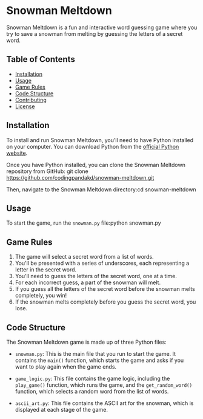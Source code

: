# Snowman Meltdown

Snowman Meltdown is a fun and interactive word guessing game where you try to save a snowman from melting by guessing the letters of a secret word.

## Table of Contents

- [Installation](#installation)
- [Usage](#usage)
- [Game Rules](#game-rules)
- [Code Structure](#code-structure)
- [Contributing](#contributing)
- [License](#license)

## Installation

To install and run Snowman Meltdown, you'll need to have Python installed on your computer. You can download Python from the [official Python website](https://www.python.org/downloads/).

Once you have Python installed, you can clone the Snowman Meltdown repository from GitHub:
git clone https://github.com/codingpandakd/snowman-meltdown.git

Then, navigate to the Snowman Meltdown directory:cd snowman-meltdown

## Usage

To start the game, run the `snowman.py` file:python snowman.py


## Game Rules

1. The game will select a secret word from a list of words.
2. You'll be presented with a series of underscores, each representing a letter in the secret word.
3. You'll need to guess the letters of the secret word, one at a time.
4. For each incorrect guess, a part of the snowman will melt.
5. If you guess all the letters of the secret word before the snowman melts completely, you win!
6. If the snowman melts completely before you guess the secret word, you lose.

## Code Structure

The Snowman Meltdown game is made up of three Python files:

- `snowman.py`: This is the main file that you run to start the game. It contains the `main()` function, which starts the game and asks if you want to play again when the game ends.

- `game_logic.py`: This file contains the game logic, including the `play_game()` function, which runs the game, and the `get_random_word()` function, which selects a random word from the list of words.

- `ascii_art.py`: This file contains the ASCII art for the snowman, which is displayed at each stage of the game.





